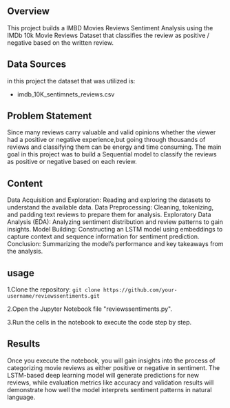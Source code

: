 ## Overview
This project builds a IMBD Movies Reviews Sentiment Analysis using the IMDb 10k Movie Reviews Dataset that classifies the review as positive / negative based on the written review.
## Data Sources
in this project the dataset that was utilized is:
- imdb_10K_sentimnets_reviews.csv
## Problem Statement
Since many reviews carry valuable and valid opinions whether the viewer had a positive or negative experience,but going through thousands of reviews and classifying them can be energy and time consuming.
The main goal in this project was to build a Sequential model to classify the reviews as positive or negative based on each review.
## Content
Data Acquisition and Exploration: Reading and exploring the datasets to understand the available data.
Data Preprocessing: Cleaning, tokenizing, and padding text reviews to prepare them for analysis.
Exploratory Data Analysis (EDA): Analyzing sentiment distribution and review patterns to gain insights.
Model Building: Constructing an LSTM model using embeddings to capture context and sequence information for sentiment prediction.
Conclusion: Summarizing the model’s performance and key takeaways from the analysis.
## usage
1.Clone the repository:  `git clone https://github.com/your-username/reviewssentiments.git`

2.Open the Jupyter Notebook file "reviewssentiments.py".

3.Run the cells in the notebook to execute the code step by step.
## Results
Once you execute the notebook, you will gain insights into the process of categorizing movie reviews as either positive or negative in sentiment.
The LSTM-based deep learning model will generate predictions for new reviews, while evaluation metrics like accuracy and validation results will demonstrate how well the model interprets sentiment patterns in natural language.

